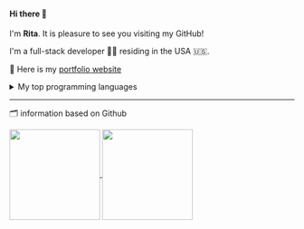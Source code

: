 #### Hi there 👋

I'm **Rita**. 
It is pleasure to see you visiting my GitHub!

I'm a full-stack developer 👩‍💻 residing in the USA 🇺🇸.

🔗 Here is my [portfolio website](https://simplyrita.me/)


<details>
<summary>My top programming languages</summary>
  
| Rank | Top Languages |
|-----:|---------------|
|     1|     JavaScript|
|     2|     TypeScript|
|     3|             C#|

</details>

---
🗂️ information based on Github

<a href="https://github.com/rita7811/convoychat">
  <img height=160 align="center" src="https://github-readme-stats.vercel.app/api/top-langs?username=rita7811&layout=compact&langs_count=8&card_width=320" />
</a>
<a href="https://github.com/rita7811/github-readme-stats">
  <img height=160 align="center" src="https://github-readme-stats.vercel.app/api?username=rita7811&count_private=truea&hide_rank=true" />
</a>



<!--
**rita7811/rita7811** is a ✨ _special_ ✨ repository because its `README.md` (this file) appears on your GitHub profile.

Here are some ideas to get you started:

- 🔭 I’m currently working on ...
- 🌱 I’m currently learning ...
- 👯 I’m looking to collaborate on ...
- 🤔 I’m looking for help with ...
- 💬 Ask me about ...
- 📫 How to reach me: ...
- 😄 Pronouns: ...
- ⚡ Fun fact: ...
-->
